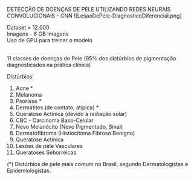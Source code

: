 
DETECÇÃO DE DOENÇAS DE PELE UTILIZANDO REDES NEURAIS CONVOLUCIONAIS - CNN 
![LesaoDePele-DiagnosticoDiferencial.png]

Dataset = 12.000 <br>
Imagens - 6 GB Imagens <br>
Uso de GPU para treinar o modelo <br> <br>

11 classes de doenças de Pele
(95% dos distúrbios de pigmentação diagnosticados na prática clínica)

Distúrbios: 
1. Acne *
2. Melanoma
3. Psoríase *
4. Dermatites (de contato, atípica) *
5. Queratose Actínica (devido à radiação solar)
6. CBC - Carcinoma Baso-Celular
7. Nevo Melanócito (Nevo Pigmentado, Sinal)
8. Dermatofibroma (Histiocitoma Fibroso Benigno)
9. Queratose Actínica
10. Lesões de pele Vasculares
11. Queratoses Seborréicas

(*) Distúrbios de pele mais comum no Brasil, segundo Dermatologistas e Epidemiologistas.

